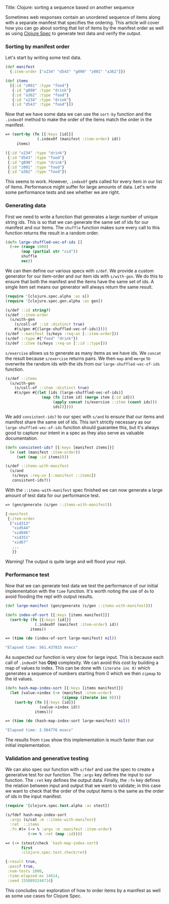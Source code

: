 Title: Clojure: sorting a sequence based on another sequence

Sometimes web responses contain an unordered sequence of items along with a separate manifest that specifies the ordering. This article will cover how you can go about sorting that list of items by the manifest order as well as using [Clojure Spec](https://clojure.org/guides/spec#_exercise) to generate test data and verify the output.

### Sorting by manifest order

Let's start by writing some test data.

```clojure
(def manifest
  {:item-order ["x234" "d543" "g090" "z001" "a362"]})

(def items
  [{:id "z001" :type "food"}
   {:id "g090" :type "drink"}
   {:id "a362" :type "food"}
   {:id "x234" :type "drink"}
   {:id "d543" :type "food"}])
```

Now that we have some data we can use the `sort-by` function and the `.indexOf` method to make the order of the items match the order in the manifest.

```clojure
=> (sort-by (fn [{:keys [id]}]
              (.indexOf (manifest :item-order) id))
     items)

({:id "x234" :type "drink"}
 {:id "d543" :type "food"}
 {:id "g090" :type "drink"}
 {:id "z001" :type "food"}
 {:id "a362" :type "food"})
```

This seems to work. However, `.indexOf` gets called for every item in our list of items. Performance might suffer for large amounts of data. Let's write some performance tests and see whether we are right.

### Generating data

First we need to write a function that generates a large number of unique string ids. This is so that we can generate the same set of ids for our manifest and our items. The `shuffle` function makes sure every call to this function returns the result in a random order.

```clojure
(defn large-shuffled-vec-of-ids []
  (->> (range 1000)
       (map (partial str "xid"))
       shuffle
       vec))
```

We can then define our various specs with `s/def`. We provide a custom generator for our item-order and our item ids with `s/with-gen`. We do this to ensure that both the manifest and the items have the same set of ids. A single item set means our generator will always return the same result.

```clojure
(require '[clojure.spec.alpha :as s])
(require '[clojure.spec.gen.alpha :as gen])

(s/def ::id string?)
(s/def ::item-order
  (s/with-gen
    (s/coll-of ::id :distinct true)
    #(s/gen #{(large-shuffled-vec-of-ids)})))
(s/def ::manifest (s/keys :req-un [::item-order]))
(s/def ::type #{"food" "drink"})
(s/def ::item (s/keys :req-un [::id ::type]))
```

`s/exercise` allows us to generate as many items as we have ids. We `concat` the result because `s/exercise` returns pairs. We then `map` and  `merge` to overwrite the random ids with the ids from our `large-shuffled-vec-of-ids` function.

```clojure
(s/def ::items
  (s/with-gen
    (s/coll-of ::item :distinct true)
    #(s/gen #{(let [ids (large-shuffled-vec-of-ids)]
                (map (fn [item id] (merge item {:id id}))
                     (apply concat (s/exercise ::item (count ids)))
                     ids))})))
```

We add `consistent-ids?` to our spec with `s/and` to ensure that our items and manifest share the same set of ids. This isn't strictly necessary as our `large-shuffled-vec-of-ids` function should guarantee this, but it's always good to capture our intent in a spec as they also serve as valuable documentation.

```clojure
(defn consistent-ids? [{:keys [manifest items]}]
  (= (set (manifest :item-order))
     (set (map :id items))))

(s/def ::items-with-manifest
  (s/and
   (s/keys :req-un [::manifest ::items])
   consistent-ids?))
```

With the `::items-with-manifest` spec finished we can now generate a large amount of test data for our performance test.

```clojure
=> (gen/generate (s/gen ::items-with-manifest))

{:manifest
 {:item-order
  ["xid313"
   "xid544"
   "xid846"
   "xid351"
   "xid67"
   ...
   }}
```

Warning! The output is quite large and will flood your repl.

### Performance test

Now that we can generate test data we test the performance of our initial implementation with the `time` function. It's worth noting the use of `do` to avoid flooding the repl with output results.

```clojure
(def large-manifest (gen/generate (s/gen ::items-with-manifest)))

(defn index-of-sort [{:keys [items manifest]}]
  (sort-by (fn [{:keys [id]}]
             (.indexOf (manifest :item-order) id))
           items))

=> (time (do (index-of-sort large-manifest) nil))

"Elapsed time: 561.437815 msecs"
```

As suspected our function is very slow for large input. This is because each call of `.indexOf` has **O(n)** complexity. We can avoid this cost by building a map of values to index. This can be done with `(iterate inc 0)` which generates a sequence of numbers starting from 0 which we then `zipmap` to the id values.

```clojure
(defn hash-map-index-sort [{:keys [items manifest]}]
  (let [value->index (-> (manifest :item-order)
                         (zipmap (iterate inc 0)))]
    (sort-by (fn [{:keys [id]}]
               (value->index id))
             items)))

=> (time (do (hash-map-index-sort large-manifest) nil))

"Elapsed time: 2.564776 msecs"
```

The results from `time` show this implementation is much faster than our initial implementation.

### Validation and generative testing

We can also spec our function with `s/fdef` and use the spec to create a generative test for our function. The `:args` key defines the input to our function. The `:ret` key defines the output data. Finally, the `:fn` key defines the relation between input and output that we want to validate; in this case we want to check that the order of the output items is the same as the order of ids in the input manifest.

```clojure
(require '[clojure.spec.test.alpha :as stest])

(s/fdef hash-map-index-sort
  :args (s/cat :m ::items-with-manifest)
  :ret  ::items
  :fn #(= (-> % :args :m :manifest :item-order)
          (->> % :ret (map :id))))

=> (-> (stest/check `hash-map-index-sort)
       first
       :clojure.spec.test.check/ret)

{:result true,
 :pass? true,
 :num-tests 1000,
 :time-elapsed-ms 14614,
 :seed 1558893244714}
```

This concludes our exploration of how to order items by a manifest as well as some use cases for Clojure Spec.
